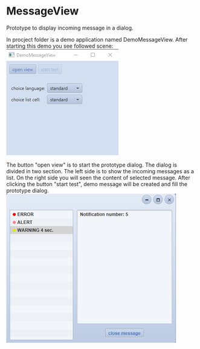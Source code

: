 # MessageView

Prototype to display incoming message in a dialog. 

In procject folder is a demo application named DemoMessageView. After starting this demo you see followed scene:
![DemoViewApp](https://github.com/MatFX/MessageView/blob/master/demoViewApp.png "DemoViewApp")

The button "open view" is to start the prototype dialog. The dialog is divided in two section. The left side is to show the incoming messages as a list.
On the right side you will seen the content of selected message. 
After clicking the button "start test", demo message will be created and fill the prototype dialog. 
![ProtoTypeDialog](https://github.com/MatFX/MessageView/blob/master/filledDialog.png "ProtoTypeDialog")






